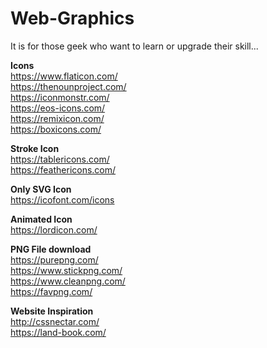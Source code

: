 # Web-Graphics

It is for those geek who want to learn or upgrade their skill...

<strong>Icons</strong><br/>
https://www.flaticon.com/<br/>
https://thenounproject.com/<br/>
https://iconmonstr.com/<br/>
https://eos-icons.com/<br/>
https://remixicon.com/<br/>
https://boxicons.com/<br/>


<strong>Stroke Icon</strong><br/>
https://tablericons.com/<br/>
https://feathericons.com/<br/>


<strong>Only SVG Icon</strong><br/>
https://icofont.com/icons<br/>


<strong>Animated Icon</strong><br/>
https://lordicon.com/<br/>


<strong>PNG File download</strong><br/>
https://purepng.com/<br/>
https://www.stickpng.com/<br/>
https://www.cleanpng.com/<br/>
https://favpng.com/<br/>


<strong>Website Inspiration</strong><br/>
http://cssnectar.com/<br/>
https://land-book.com/<br/>
